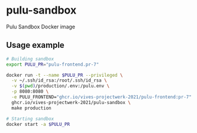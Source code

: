 # pulu-sandbox
Pulu Sandbox Docker image

## Usage example
```bash
# Building sandbox
export PULU_PR="pulu-frontend.pr-7"

docker run -t --name $PULU_PR --privileged \
  -v ~/.ssh/id_rsa:/root/.ssh/id_rsa \
  -v $(pwd)/production/.env:/pulu.env \
  -p 8080:8080 \
  -e PULU_FRONTEND="ghcr.io/vives-projectwerk-2021/pulu-frontend:pr-7" \
  ghcr.io/vives-projectwerk-2021/pulu-sandbox \
  make production

# Starting sandbox
docker start -a $PULU_PR
```